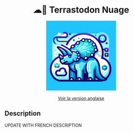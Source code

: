 <div align="center">
    <h1>☁🐘 Terrastodon Nuage</h1>
    <img src="logo.png" width="230">
    <br/>

[Voir la version anglaise](./README.md)

</div>


## Description

UPDATE WITH FRENCH DESCRIPTION